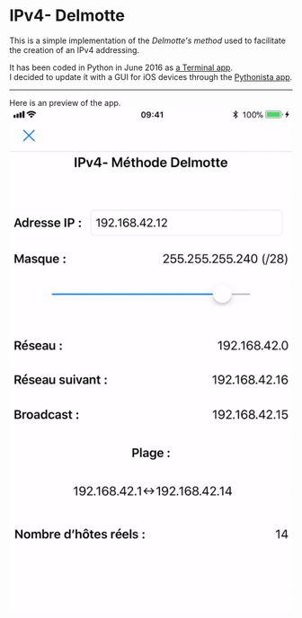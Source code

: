 # IPv4- Delmotte
This is a simple implementation of the _Delmotte's method_ used to facilitate the creation of an IPv4 addressing.

It has been coded in Python in June 2016 as [a Terminal app](previous/IPv4-DelmottesMethod.py).  
I decided to update it with a GUI for iOS devices through the [Pythonista app](http://omz-software.com/pythonista/).

---
Here is an preview of the app.  
![Preview](preview/Preview.gif "Preview")
